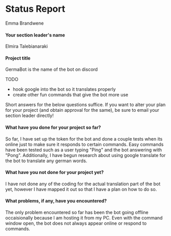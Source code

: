# Status Report

Emma Brandwene


#### Your section leader's name

Elmira Talebianaraki

#### Project title

GermaBot is the name of the bot on discord

TODO

- hook google into the bot so it translates properly
- create other fun commands that give the bot more use

Short answers for the below questions suffice. If you want to alter your plan for your project (and obtain approval for the same), be sure to email your section leader directly!

#### What have you done for your project so far?

So far, I have set up the token for the bot and done a couple tests when its online just to make sure it responds to certain commands. Easy commands have been tested such as a user typing "Ping" and the bot answering with "Pong". 
Additionally, I have begun research about using google translate for the bot to translate any german words. 

#### What have you not done for your project yet?

I have not done any of the coding for the actual translation part of the bot yet, however I have mapped it out so that I have a plan on how to do so. 

#### What problems, if any, have you encountered?

The only problem encountered so far has been the bot going offline occaisionally because I am hosting it from my PC. Even with the command window open, the bot does not always appear online or respond to commands. 
